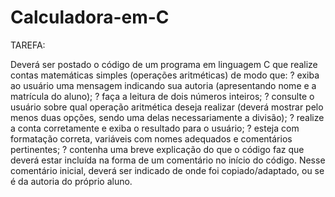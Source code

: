 # Calculadora-em-C
TAREFA:

Deverá ser postado o código de um programa em linguagem C que realize contas
matemáticas simples (operações aritméticas) de modo que:
? exiba ao usuário uma mensagem indicando sua autoria (apresentando nome
e a matrícula do aluno);
? faça a leitura de dois números inteiros;
? consulte o usuário sobre qual operação aritmética deseja realizar (deverá
mostrar pelo menos duas opções, sendo uma delas necessariamente a
divisão);
? realize a conta corretamente e exiba o resultado para o usuário;
? esteja com formatação correta, variáveis com nomes adequados e
comentários pertinentes;
? contenha uma breve explicação do que o código faz que deverá estar
incluída na forma de um comentário no início do código. Nesse comentário
inicial, deverá ser indicado de onde foi copiado/adaptado, ou se é da autoria
do próprio aluno.
